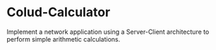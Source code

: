 # Colud-Calculator
 Implement a network application using a Server-Client architecture to perform simple arithmetic calculations.
